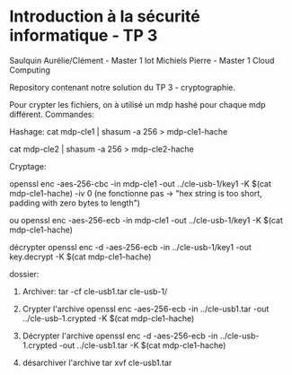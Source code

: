 # Introduction à la sécurité informatique - TP 3 

Saulquin Aurélie/Clément - Master 1 Iot
Michiels Pierre - Master 1 Cloud Computing

Repository contenant notre solution du TP 3 - cryptographie.


Pour crypter les fichiers, on à utilisé un mdp hashé pour chaque mdp différent.
Commandes:

Hashage:
cat mdp-cle1 | shasum -a 256 > mdp-cle1-hache

cat mdp-cle2 | shasum -a 256 > mdp-cle2-hache

Cryptage:

openssl enc -aes-256-cbc -in mdp-cle1 -out ../cle-usb-1/key1 -K $(cat mdp-cle1-hache) -iv 0
(ne fonctionne pas -> "hex string is too short, padding with zero bytes to length")

ou
openssl enc -aes-256-ecb -in mdp-cle1 -out ../cle-usb-1/key1 -K $(cat mdp-cle1-hache)

décrypter 
openssl enc -d -aes-256-ecb -in ../cle-usb-1/key1 -out key.decrypt -K $(cat mdp-cle1-hache)


dossier:
1. Archiver:
tar -cf cle-usb1.tar cle-usb-1/
2. Crypter l'archive
openssl enc -aes-256-ecb -in ../cle-usb1.tar -out ../cle-usb-1.crypted -K $(cat mdp-cle1-hache)

3. Décrypter l'archive 
openssl enc -d -aes-256-ecb -in ../cle-usb-1.crypted -out ../cle-usb1.tar -K $(cat mdp-cle1-hache)
4. désarchiver l'archive
tar xvf cle-usb1.tar
